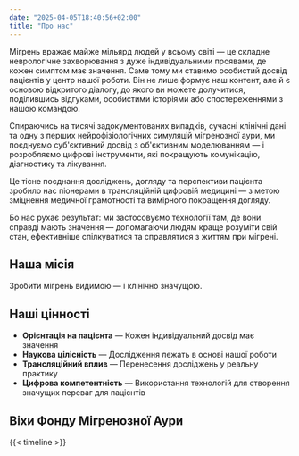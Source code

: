 ```yaml
---
date: "2025-04-05T18:40:56+02:00"
title: "Про нас"
---
```


Мігрень вражає майже мільярд людей у всьому світі — це складне неврологічне захворювання з дуже індивідуальними проявами, де кожен симптом має значення. Саме тому ми ставимо особистий досвід пацієнтів у центр нашої роботи. Він не лише формує наш контент, але й є основою відкритого діалогу, до якого ви можете долучитися, поділившись відгуками, особистими історіями або спостереженнями з нашою командою.

Спираючись на тисячі задокументованих випадків, сучасні клінічні дані та одну з перших нейрофізіологічних симуляцій мігренозної аури, ми поєднуємо суб'єктивний досвід з об'єктивним моделюванням — і розробляємо цифрові інструменти, які покращують комунікацію, діагностику та лікування.

Це тісне поєднання досліджень, догляду та перспективи пацієнта зробило нас піонерами в трансляційній цифровій медицині — з метою зміцнення медичної грамотності та вимірного покращення догляду.

Бо нас рухає результат: ми застосовуємо технології там, де вони справді мають значення — допомагаючи людям краще розуміти свій стан, ефективніше спілкуватися та справлятися з життям при мігрені.

## Наша місія

Зробити мігрень видимою — і клінічно значущою.

## Наші цінності

- **Орієнтація на пацієнта** — Кожен індивідуальний досвід має значення
- **Наукова цілісність** — Дослідження лежать в основі нашої роботи
- **Трансляційний вплив** — Перенесення досліджень у реальну практику
- **Цифрова компетентність** — Використання технологій для створення значущих переваг для пацієнтів

## Віхи Фонду Мігренозної Аури

{{< timeline >}}
